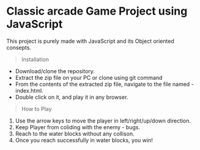 Classic arcade Game Project using JavaScript
============================================

This project is purely made with JavaScript and its Object oriented consepts.

> Installation

- Download/clone the repository.
- Extract the zip file on your PC or clone using git command
- From the contents of the extracted zip file, navigate to the file named - index.html.
- Double click on it, and play it in any browser.

> How to Play

1. Use the arrow keys to move the player in left/right/up/down direction.
2. Keep Player from coliding with the enemy - bugs.
3. Reach to the water blocks without any collison.
4. Once you reach successfully in water blocks, you win!
